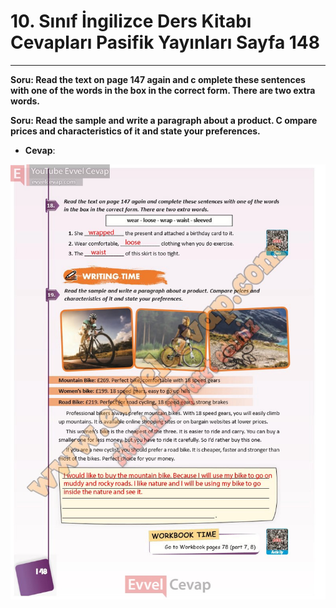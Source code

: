 # 10. Sınıf İngilizce Ders Kitabı Cevapları Pasifik Yayınları Sayfa 148

---

**Soru: Read the text on page 147 again and c omplete these sentences with one of the words in the box in the correct form. There are two extra words.**

**Soru: Read the sample and write a paragraph about a product. C ompare prices and characteristics of it and state your preferences.**

-   **Cevap**:

![Image 1](./image_1.jpg)
